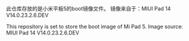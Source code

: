 此仓库存放的是小米平板5的boot镜像文件。
镜像来自于：MIUI Pad 14 V14.0.23.2.6.DEV

This repository is set to store the boot image of Mi Pad 5.
Image source: MIUI Pad 14 V14.0.23.2.6.DEV

